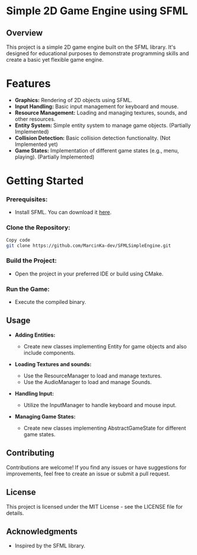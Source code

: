 # Simple 2D Game Engine using SFML
## Overview
This project is a simple 2D game engine built on the SFML library. It's designed for educational purposes to demonstrate programming skills and create a basic yet flexible game engine.

# Features
- **Graphics:** Rendering of 2D objects using SFML.
- **Input Handling:** Basic input management for keyboard and mouse.
- **Resource Management:** Loading and managing textures, sounds, and other resources.
- **Entity System:** Simple entity system to manage game objects. (Partially Implemented)
- **Collision Detection:** Basic collision detection functionality. (Not Implemented yet)
- **Game States:** Implementation of different game states (e.g., menu, playing). (Partially Implemented)

# Getting Started

### Prerequisites:

- Install SFML. You can download it [here](https://www.sfml-dev.org/download.php).
### Clone the Repository:

```bash
Copy code
git clone https://github.com/MarcinKa-dev/SFMLSimpleEngine.git
```
### Build the Project:

- Open the project in your preferred IDE or build using CMake.

### Run the Game:

- Execute the compiled binary.
## Usage
- **Adding Entities:**

    - Create new classes implementing Entity for game objects and also include components.

- **Loading Textures and sounds:**

    - Use the ResourceManager to load and manage textures.
    - Use the AudioManager to load and manage Sounds.

- **Handling Input:**

    - Utilize the InputManager to handle keyboard and mouse input.

- **Managing Game States:**

    - Create new classes implementing AbstractGameState for different game states.
## Contributing
Contributions are welcome! If you find any issues or have suggestions for improvements, feel free to create an issue or submit a pull request.

## License
This project is licensed under the MIT License - see the LICENSE file for details.

## Acknowledgments
- Inspired by the SFML library.
